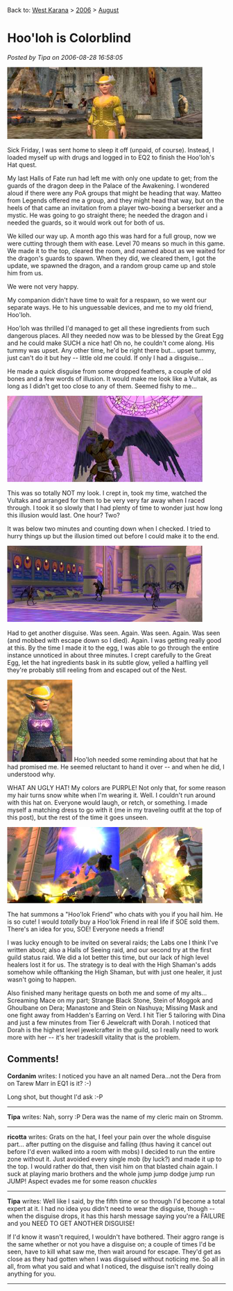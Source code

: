 Back to: [West Karana](/posts/westkarana.md) > [2006](/posts/2006/westkarana.md) > [August](./westkarana.md)
# Hoo'loh is Colorblind

*Posted by Tipa on 2006-08-28 16:58:05*

![Dina in her Sunday Best](../../../uploads/2006/08/sundaybest.jpg)

Sick Friday, I was sent home to sleep it off (unpaid, of course). Instead, I loaded myself up with drugs and logged in to EQ2 to finish the Hoo'loh's Hat quest.

My last Halls of Fate run had left me with only one update to get; from the guards of the dragon deep in the Palace of the Awakening. I wondered aloud if there were any PoA groups that might be heading that way. Matteo from Legends offered me a group, and they might head that way, but on the heels of that came an invitation from a player two-boxing a berserker and a mystic. He was going to go straight there; he needed the dragon and i needed the guards, so it would work out for both of us.

We killed our way up. A month ago this was hard for a full group, now we were cutting through them with ease. Level 70 means so much in this game. We made it to the top, cleared the room, and roamed about as we waited for the dragon's guards to spawn. When they did, we cleared them, I got the update, we spawned the dragon, and a random group came up and stole him from us.

We were not very happy.

My companion didn't have time to wait for a respawn, so we went our separate ways. He to his unguessable devices, and me to my old friend, Hoo'loh.

Hoo'loh was thrilled I'd managed to get all these ingredients from such dangerous places. All they needed now was to be blessed by the Great Egg and he could make SUCH a nice hat! Oh no, he couldn't come along. His tummy was upset. Any other time, he'd be right there but... upset tummy, just can't do it but hey -- little old me could. If only I had a disguise...

He made a quick disguise from some dropped feathers, a couple of old bones and a few words of illusion. It would make me look like a Vultak, as long as I didn't get too close to any of them. Seemed fishy to me...

![Vultak Disguise](../../../uploads/2006/08/disguise1wide.jpg)

This was so totally NOT my look. I crept in, took my time, watched the Vultaks and arranged for them to be very very far away when I raced through. I took it so slowly that I had plenty of time to wonder just how long this illusion would last. One hour? Two?

It was below two minutes and counting down when I checked. I tried to hurry things up but the illusion timed out before I could make it to the end.

![Roaming Vultaks in Nest of the Great Egg](../../../uploads/2006/08/nesthall.jpg)

Had to get another disguise. Was seen. Again. Was seen. Again. Was seen (and mobbed with escape down so I died). Again. I was getting really good at this. By the time I made it to the egg, I was able to go through the entire instance unnoticed in about three minutes. I crept carefully to the Great Egg, let the hat ingredients bask in its subtle glow, yelled a halfling yell they're probably still reeling from and escaped out of the Nest.

![Dina in her Ugly Hat](../../../uploads/2006/08/uglyhat.jpg) Hoo'loh needed some reminding about that hat he had promised me. He seemed reluctant to hand it over -- and when he did, I understood why.

WHAT AN UGLY HAT! My colors are PURPLE! Not only that, for some reason my hair turns snow white when I'm wearing it. Well. I couldn't run around with this hat on. Everyone would laugh, or retch, or something. I made myself a matching dress to go with it (me in my traveling outfit at the top of this post), but the rest of the time it goes unseen.

![Labs raid action shot](../../../uploads/2006/08/labs1.jpg)

The hat summons a "Hoo'lok Friend" who chats with you if you hail him. He is so cute! I would *totally* buy a Hoo'lok Friend in real life if SOE sold them. There's an idea for you, SOE! Everyone needs a friend!

I was lucky enough to be invited on several raids; the Labs one I think I've written about; also a Halls of Seeing raid, and our second try at the first guild status raid. We did a lot better this time, but our lack of high level healers lost it for us. The strategy is to deal with the High Shaman's adds somehow while offtanking the High Shaman, but with just one healer, it just wasn't going to happen.

Also finished many heritage quests on both me and some of my alts... Screaming Mace on my part; Strange Black Stone, Stein of Moggok and Ghoulbane on Dera; Manastone and Stein on Nashuya; Missing Mask and one fight away from Hadden's Earring on Verd. I hit Tier 5 tailoring with Dina and just a few minutes from Tier 6 Jewelcraft with Dorah. I noticed that Dorah is the highest level jewelcrafter in the guild, so I really need to work more with her -- it's her tradeskill vitality that is the problem.
## Comments!

**Cordanim** writes: I noticed you have an alt named Dera...not the Dera from on Tarew Marr in EQ1 is it? :-)

Long shot, but thought I'd ask :-P

---

**Tipa** writes: Nah, sorry :P Dera was the name of my cleric main on Stromm.

---

**ricotta** writes: Grats on the hat, I feel your pain over the whole disguise part... after putting on the disguise and falling (thus having it cancel out before I'd even walked into a room with mobs) I decided to run the entire zone without it. Just avoided every single mob (by luck?) and made it up to the top. I would rather do that, then visit him on that blasted chain again. I suck at playing mario brothers and the whole jump jump dodge jump run JUMP! Aspect evades me for some reason *chuckles*

---

**Tipa** writes: Well like I said, by the fifth time or so through I'd become a total expert at it. I had no idea you didn't need to wear the disguise, though -- when the disguise drops, it has this harsh message saying you're a FAILURE and you NEED TO GET ANOTHER DISGUISE!

If I'd know it wasn't required, I wouldn't have bothered. Their aggro range is the same whether or not you have a disguise on; a couple of times I'd be seen, have to kill what saw me, then wait around for escape. They'd get as close as they had gotten when I was disguised without noticing me. So all in all, from what you said and what I noticed, the disguise isn't really doing anything for you.

---

